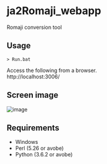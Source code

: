 # ja2Romaji_webapp 
Romaji conversion tool

## Usage
```
> Run.bat
```

Access the following from a browser.</br>
http://localhost:3006/

## Screen image  
![image](https://user-images.githubusercontent.com/10069642/83610184-100cdd00-a5ba-11ea-898a-82aaba8fc1d8.png)

## Requirements
- Windows
- Perl (5.26 or avobe)
- Python (3.6.2 or avobe)

